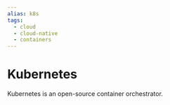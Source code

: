 ```yaml
---
alias: k8s
tags:
  - cloud
  - cloud-native
  - containers
---
```


# Kubernetes

Kubernetes is an open-source container orchestrator.
